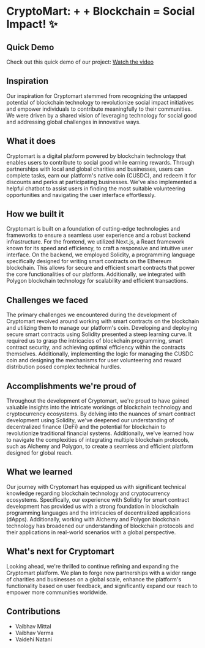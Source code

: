 # CryptoMart:  +  + Blockchain = Social Impact!  ✨


## Quick Demo
Check out this quick demo of our project: [Watch the video]()

## Inspiration
Our inspiration for Cryptomart stemmed from recognizing the untapped potential of blockchain technology to revolutionize social impact initiatives and empower individuals to contribute meaningfully to their communities. We were driven by a shared vision of leveraging technology for social good and addressing global challenges in innovative ways.

## What it does
Cryptomart is a digital platform powered by blockchain technology that enables users to contribute to social good while earning rewards. Through partnerships with local and global charities and businesses, users can complete tasks, earn our platform's native coin (CUSDC), and redeem it for discounts and perks at participating businesses. We've also implemented a helpful chatbot to assist users in finding the most suitable volunteering opportunities and navigating the user interface effortlessly.

## How we built it
Cryptomart is built on a foundation of cutting-edge technologies and frameworks to ensure a seamless user experience and a robust backend infrastructure. For the frontend, we utilized Next.js, a React framework known for its speed and efficiency, to craft a responsive and intuitive user interface. On the backend, we employed Solidity, a programming language specifically designed for writing smart contracts on the Ethereum blockchain. This allows for secure and efficient smart contracts that power the core functionalities of our platform. Additionally, we integrated with Polygon blockchain technology for scalability and efficient transactions.

## Challenges we faced
The primary challenges we encountered during the development of Cryptomart revolved around working with smart contracts on the blockchain and utilizing them to manage our platform's coin. Developing and deploying secure smart contracts using Solidity presented a steep learning curve. It required us to grasp the intricacies of blockchain programming, smart contract security, and achieving optimal efficiency within the contracts themselves. Additionally, implementing the logic for managing the CUSDC coin and designing the mechanisms for user volunteering and reward distribution posed complex technical hurdles.

## Accomplishments we're proud of
Throughout the development of Cryptomart, we're proud to have gained valuable insights into the intricate workings of blockchain technology and cryptocurrency ecosystems. By delving into the nuances of smart contract development using Solidity, we've deepened our understanding of decentralized finance (DeFi) and the potential for blockchain to revolutionize traditional financial systems. Additionally, we've learned how to navigate the complexities of integrating multiple blockchain protocols, such as Alchemy and Polygon, to create a seamless and efficient platform designed for global reach.

## What we learned
Our journey with Cryptomart has equipped us with significant technical knowledge regarding blockchain technology and cryptocurrency ecosystems. Specifically, our experience with Solidity for smart contract development has provided us with a strong foundation in blockchain programming languages and the intricacies of decentralized applications (dApps). Additionally, working with Alchemy and Polygon blockchain technology has broadened our understanding of blockchain protocols and their applications in real-world scenarios with a global perspective.

## What's next for Cryptomart
Looking ahead, we're thrilled to continue refining and expanding the Cryptomart platform. We plan to forge new partnerships with a wider range of charities and businesses on a global scale, enhance the platform's functionality based on user feedback, and significantly expand our reach to empower more communities worldwide.

## Contributions
- Vaibhav Mittal
- Vaibhav Verma 
- Vaidehi Natani

